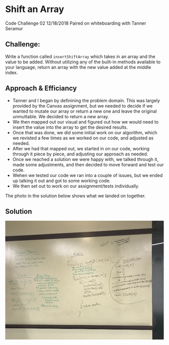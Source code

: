 # Shift an Array
Code Challenge 02 
12/18/2018
Paired on whiteboarding with Tanner Seramur

## Challenge:
Write a function called `insertShiftArray` which takes in an array and the value to be added. Without utilizing any of the built-in methods available to your language, return an array with the new value added at the middle index.

## Approach & Efficiancy
- Tanner and I began by definining the problem domain. This was largely provided by the Canvas assignment, but we needed to decide if we wanted to mutate our array or return a new one and leave the original unmuttable. We decided to return a new array.
- We then mapped out our visual and figured out how we would need to insert the value into the array to get the desired results.
- Once that was done, we did some initial work on our algorithm, which we revisted a few times as we worked on our code, and adjusted as needed.
- After we had that mapped out, we started in on our code, working through it piece by piece, and adjusting our approach as needed.
- Once we reached a solution we were happy with, we talked through it, made some adjustments, and then decided to move forward and test our code.
- Wehen we tested our code we ran into a couple of issues, but we ended up talking it out and got to some working code.
- We then set out to work on our assignment/tests individually.

The photo in the solution below shows what we landed on together.

## Solution
![Reverse and Array Whiteboard](../assets/array_shift.JPG)
